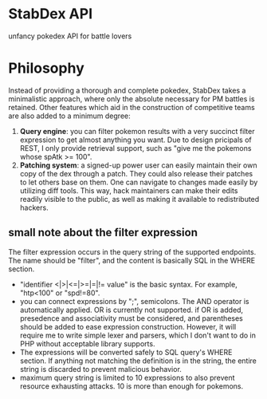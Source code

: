 # StabDex API
unfancy pokedex API for battle lovers


# Philosophy
Instead of providing a thorough and complete pokedex, StabDex takes a minimalistic approach, where only the absolute necessary for PM battles is retained. Other features which aid in the construction of competitive teams are also added to a minimum degree:

1.  **Query engine**: you can filter pokemon results with a very succinct filter expression to get almost anything you want. Due to design pricipals of REST, I only provide retrieval support, such as "give me the pokemons whose spAtk >= 100".
2.  **Patching system**: a signed-up power user can easily maintain their own copy of the dex through a patch. They could also release their patches to let others base on them. One can navigate to changes made easily by utilizing diff tools. This way, hack maintainers can make their edits readily visible to the public, as well as making it available to redistributed hackers.

## small note about the filter expression
The filter expression occurs in the query string of the supported endpoints. The name should be "filter", and the content is basically SQL in the WHERE section.
+ "identifier <|>|<=|>=|=|!= value" is the basic syntax. For example, "htp<100" or "spd!=80".
+ you can connect expressions by ";", semicolons. The AND operator is automatically applied. OR is currently not supported. if OR is added, presedence and associativity must be considered, and parentheses should be added to ease expression construction. However, it will require me to write simple lexer and parsers, which I don't want to do in PHP without acceptable library supports.
+ The expressions will be converted safely to SQL query's WHERE section. If anything not matching the definition is in the string, the entire string is discarded to prevent malicious behavior.
+ maximum query string is limited to 10 expressions to also prevent resource exhausting attacks. 10 is more than enough for pokemons.